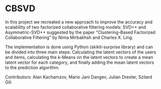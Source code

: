 # CBSVD

In this project we recreated a new approach to improve the accuracy and scalability of two factorized collaborative filtering models: SVD++ and Asymmetric-SVD++ suggested by the paper “Clustering-Based Factorized Collaborative Filtering” by Nima Mirbakhsh and Charles X. Ling. 

The implementation is done using Python (skikit-surprise library) and can be divided into three main steps: Calculating the latent vectors of the users and items, calculating the k-Means on the latent vectors to create a mean latent vector for each category, and finally adding the mean latent vectors to the prediction algorithm.

Contributors: Alan Kachamzov, Mario Jani Dangev, Julian Drexler, Szilard Gili

